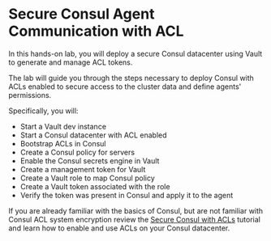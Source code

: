 # Secure Consul Agent Communication with ACL

In this hands-on lab, you will deploy a secure Consul
datacenter using Vault to generate and manage ACL tokens.

The lab will guide you through the steps necessary to deploy Consul
with ACLs enabled to secure access to the cluster data and define agents' permissions.

<!-- Suggestion
I'm not sure "verify identity" is the correct phrasing. Maybe something like "deploy a Consul datacenter with ACLs enabled to secure access to the cluster data and agents". Cluster data meaning the catalog. Agents meaning accessing (managing) them with the UI/CLI/API.
-->

Specifically, you will:
- Start a Vault dev instance
- Start a Consul datacenter with ACL enabled
- Bootstrap ACLs in Consul
- Create a Consul policy for servers
- Enable the Consul secrets engine in Vault
- Create a management token for Vault
- Create a Vault role to map Consul policy
- Create a Vault token associated with the role
- Verify the token was present in Consul and apply it to the agent

If you are already familiar with the basics of Consul, but are not familiar with Consul ACL system encryption review the
[Secure Consul with ACLs](https://learn.hashicorp.com/consul/security-networking/production-acls) tutorial and learn how to enable and use ACLs on your Consul datacenter.
